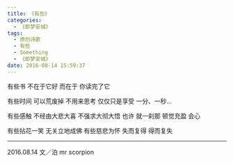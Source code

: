 ```yaml
---
title: 《有些》
categories:
  - 《即梦安城》
tags:
  - 原创诗歌
  - 有些
  - Something
  - 《即梦安城》
date: 2016-08-14 15:59:37
---
```


有些书
不在于它好
而在于
你读完了它  


有些时间
可以荒废掉
不用来思考
仅仅只是享受
一分、一秒...  


有些感触
不经由大悲大喜
不强求大彻大悟
也许 就一刹那
顿觉充盈
会心  


有些拈花一笑
无关立地成佛
有些慈悲为怀
失而复得
得而复失    



---
2016.08.14
文／泊
mr scorpion
